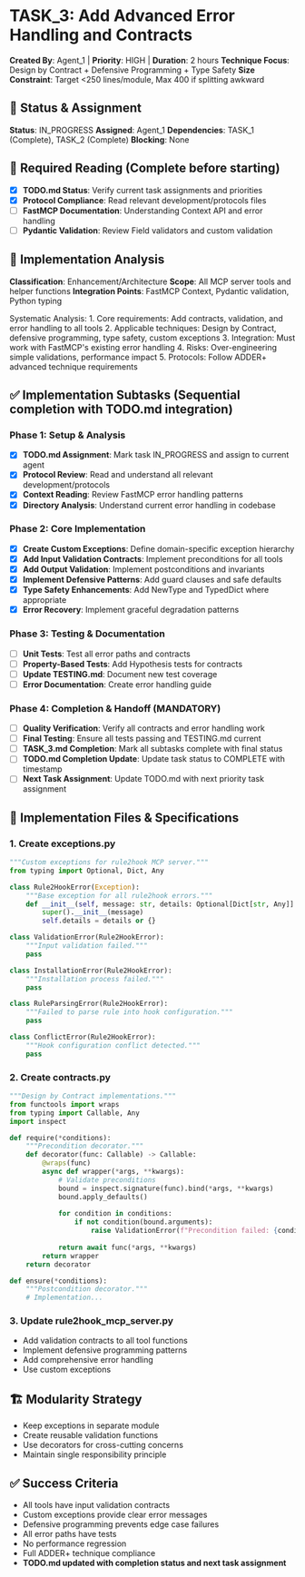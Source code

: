 # TASK_3: Add Advanced Error Handling and Contracts

**Created By**: Agent_1 | **Priority**: HIGH | **Duration**: 2 hours
**Technique Focus**: Design by Contract + Defensive Programming + Type Safety
**Size Constraint**: Target <250 lines/module, Max 400 if splitting awkward

## 🚦 Status & Assignment
**Status**: IN_PROGRESS
**Assigned**: Agent_1
**Dependencies**: TASK_1 (Complete), TASK_2 (Complete)
**Blocking**: None

## 📖 Required Reading (Complete before starting)
- [x] **TODO.md Status**: Verify current task assignments and priorities
- [x] **Protocol Compliance**: Read relevant development/protocols files
- [ ] **FastMCP Documentation**: Understanding Context API and error handling
- [ ] **Pydantic Validation**: Review Field validators and custom validation

## 🎯 Implementation Analysis
**Classification**: Enhancement/Architecture
**Scope**: All MCP server tools and helper functions
**Integration Points**: FastMCP Context, Pydantic validation, Python typing

<thinking>
Systematic Analysis:
1. Core requirements: Add contracts, validation, and error handling to all tools
2. Applicable techniques: Design by Contract, defensive programming, type safety, custom exceptions
3. Integration: Must work with FastMCP's existing error handling
4. Risks: Over-engineering simple validations, performance impact
5. Protocols: Follow ADDER+ advanced technique requirements
</thinking>

## ✅ Implementation Subtasks (Sequential completion with TODO.md integration)

### Phase 1: Setup & Analysis
- [x] **TODO.md Assignment**: Mark task IN_PROGRESS and assign to current agent
- [x] **Protocol Review**: Read and understand all relevant development/protocols
- [x] **Context Reading**: Review FastMCP error handling patterns
- [x] **Directory Analysis**: Understand current error handling in codebase

### Phase 2: Core Implementation
- [x] **Create Custom Exceptions**: Define domain-specific exception hierarchy
- [x] **Add Input Validation Contracts**: Implement preconditions for all tools
- [x] **Add Output Validation**: Implement postconditions and invariants
- [x] **Implement Defensive Patterns**: Add guard clauses and safe defaults
- [x] **Type Safety Enhancements**: Add NewType and TypedDict where appropriate
- [x] **Error Recovery**: Implement graceful degradation patterns

### Phase 3: Testing & Documentation
- [ ] **Unit Tests**: Test all error paths and contracts
- [ ] **Property-Based Tests**: Add Hypothesis tests for contracts
- [ ] **Update TESTING.md**: Document new test coverage
- [ ] **Error Documentation**: Create error handling guide

### Phase 4: Completion & Handoff (MANDATORY)
- [ ] **Quality Verification**: Verify all contracts and error handling work
- [ ] **Final Testing**: Ensure all tests passing and TESTING.md current
- [ ] **TASK_3.md Completion**: Mark all subtasks complete with final status
- [ ] **TODO.md Completion Update**: Update task status to COMPLETE with timestamp
- [ ] **Next Task Assignment**: Update TODO.md with next priority task assignment

## 🔧 Implementation Files & Specifications

### 1. Create exceptions.py
```python
"""Custom exceptions for rule2hook MCP server."""
from typing import Optional, Dict, Any

class Rule2HookError(Exception):
    """Base exception for all rule2hook errors."""
    def __init__(self, message: str, details: Optional[Dict[str, Any]] = None):
        super().__init__(message)
        self.details = details or {}

class ValidationError(Rule2HookError):
    """Input validation failed."""
    pass

class InstallationError(Rule2HookError):
    """Installation process failed."""
    pass

class RuleParsingError(Rule2HookError):
    """Failed to parse rule into hook configuration."""
    pass

class ConflictError(Rule2HookError):
    """Hook configuration conflict detected."""
    pass
```

### 2. Create contracts.py
```python
"""Design by Contract implementations."""
from functools import wraps
from typing import Callable, Any
import inspect

def require(*conditions):
    """Precondition decorator."""
    def decorator(func: Callable) -> Callable:
        @wraps(func)
        async def wrapper(*args, **kwargs):
            # Validate preconditions
            bound = inspect.signature(func).bind(*args, **kwargs)
            bound.apply_defaults()
            
            for condition in conditions:
                if not condition(bound.arguments):
                    raise ValidationError(f"Precondition failed: {condition.__doc__}")
            
            return await func(*args, **kwargs)
        return wrapper
    return decorator

def ensure(*conditions):
    """Postcondition decorator."""
    # Implementation...
```

### 3. Update rule2hook_mcp_server.py
- Add validation contracts to all tool functions
- Implement defensive programming patterns
- Add comprehensive error handling
- Use custom exceptions

## 🏗️ Modularity Strategy
- Keep exceptions in separate module
- Create reusable validation functions
- Use decorators for cross-cutting concerns
- Maintain single responsibility principle

## ✅ Success Criteria
- All tools have input validation contracts
- Custom exceptions provide clear error messages
- Defensive programming prevents edge case failures
- All error paths have tests
- No performance regression
- Full ADDER+ technique compliance
- **TODO.md updated with completion status and next task assignment**